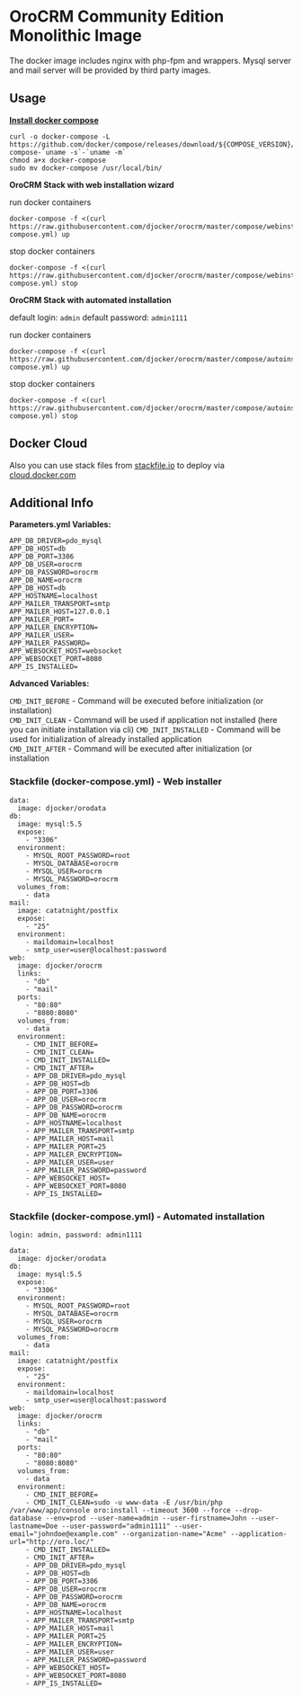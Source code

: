 # OroCRM Community Edition Monolithic Image
The docker image includes nginx with php-fpm and wrappers. Mysql server and mail server will be provided by third party images.

## Usage

**[Install docker compose](http://docs.docker.com/compose/install/)**

```
curl -o docker-compose -L https://github.com/docker/compose/releases/download/${COMPOSE_VERSION}/docker-compose-`uname -s`-`uname -m`
chmod a+x docker-compose
sudo mv docker-compose /usr/local/bin/
```

**OroCRM Stack with web installation wizard**

run docker containers
```
docker-compose -f <(curl https://raw.githubusercontent.com/djocker/orocrm/master/compose/webinstall/docker-compose.yml) up
```

stop docker containers

```
docker-compose -f <(curl https://raw.githubusercontent.com/djocker/orocrm/master/compose/webinstall/docker-compose.yml) stop
```

**OroCRM Stack with automated installation**

default login: `admin` default password: `admin1111`

run docker containers

```
docker-compose -f <(curl https://raw.githubusercontent.com/djocker/orocrm/master/compose/autoinstall/docker-compose.yml) up
```

stop docker containers

```
docker-compose -f <(curl https://raw.githubusercontent.com/djocker/orocrm/master/compose/autoinstall/docker-compose.yml) stop 
```

## Docker Cloud

Also you can use stack files from [stackfile.io](https://stackfiles.io/registry/56fc345c416a1001004d39cc) to deploy via [cloud.docker.com](https://cloud.docker.com)

## Additional Info

**Parameters.yml Variables:**

`APP_DB_DRIVER=pdo_mysql`  
`APP_DB_HOST=db`  
`APP_DB_PORT=3306`  
`APP_DB_USER=orocrm`  
`APP_DB_PASSWORD=orocrm`  
`APP_DB_NAME=orocrm`  
`APP_DB_HOST=db`  
`APP_HOSTNAME=localhost`  
`APP_MAILER_TRANSPORT=smtp`  
`APP_MAILER_HOST=127.0.0.1`  
`APP_MAILER_PORT=`  
`APP_MAILER_ENCRYPTION=`  
`APP_MAILER_USER=`  
`APP_MAILER_PASSWORD=`  
`APP_WEBSOCKET_HOST=websocket`  
`APP_WEBSOCKET_PORT=8080`  
`APP_IS_INSTALLED=`  

**Advanced Variables:**

`CMD_INIT_BEFORE` - Command will be executed before initialization (or installation)  
`CMD_INIT_CLEAN` - Command will be used if application not installed (here you can initiate installation via cli)
`CMD_INIT_INSTALLED` - Command will be used for initialization of already installed application  
`CMD_INIT_AFTER` - Command will be executed after initialization (or installation
  
### Stackfile (docker-compose.yml) - Web installer

```
data:
  image: djocker/orodata
db:
  image: mysql:5.5
  expose:
    - "3306"
  environment:
    - MYSQL_ROOT_PASSWORD=root
    - MYSQL_DATABASE=orocrm
    - MYSQL_USER=orocrm
    - MYSQL_PASSWORD=orocrm
  volumes_from:
    - data
mail:
  image: catatnight/postfix
  expose:
    - "25"
  environment:
    - maildomain=localhost
    - smtp_user=user@localhost:password
web:
  image: djocker/orocrm
  links:
    - "db"
    - "mail"
  ports:
    - "80:80"
    - "8080:8080"
  volumes_from:
    - data
  environment:
    - CMD_INIT_BEFORE=
    - CMD_INIT_CLEAN=
    - CMD_INIT_INSTALLED=
    - CMD_INIT_AFTER=
    - APP_DB_DRIVER=pdo_mysql
    - APP_DB_HOST=db
    - APP_DB_PORT=3306
    - APP_DB_USER=orocrm
    - APP_DB_PASSWORD=orocrm
    - APP_DB_NAME=orocrm
    - APP_HOSTNAME=localhost
    - APP_MAILER_TRANSPORT=smtp
    - APP_MAILER_HOST=mail
    - APP_MAILER_PORT=25
    - APP_MAILER_ENCRYPTION=
    - APP_MAILER_USER=user
    - APP_MAILER_PASSWORD=password
    - APP_WEBSOCKET_HOST=
    - APP_WEBSOCKET_PORT=8080
    - APP_IS_INSTALLED=
```

### Stackfile (docker-compose.yml) - Automated installation

`login: admin, password: admin1111`

```
data:
  image: djocker/orodata
db:
  image: mysql:5.5
  expose:
    - "3306"
  environment:
    - MYSQL_ROOT_PASSWORD=root
    - MYSQL_DATABASE=orocrm
    - MYSQL_USER=orocrm
    - MYSQL_PASSWORD=orocrm
  volumes_from:
    - data
mail:
  image: catatnight/postfix
  expose:
    - "25"
  environment:
    - maildomain=localhost
    - smtp_user=user@localhost:password
web:
  image: djocker/orocrm
  links:
    - "db"
    - "mail"
  ports:
    - "80:80"
    - "8080:8080"
  volumes_from:
    - data
  environment:
    - CMD_INIT_BEFORE=
    - CMD_INIT_CLEAN=sudo -u www-data -E /usr/bin/php /var/www/app/console oro:install --timeout 3600 --force --drop-database --env=prod --user-name=admin --user-firstname=John --user-lastname=Doe --user-password="admin1111" --user-email="johndoe@example.com" --organization-name="Acme" --application-url="http://oro.loc/"
    - CMD_INIT_INSTALLED=
    - CMD_INIT_AFTER=
    - APP_DB_DRIVER=pdo_mysql
    - APP_DB_HOST=db
    - APP_DB_PORT=3306
    - APP_DB_USER=orocrm
    - APP_DB_PASSWORD=orocrm
    - APP_DB_NAME=orocrm
    - APP_HOSTNAME=localhost
    - APP_MAILER_TRANSPORT=smtp
    - APP_MAILER_HOST=mail
    - APP_MAILER_PORT=25
    - APP_MAILER_ENCRYPTION=
    - APP_MAILER_USER=user
    - APP_MAILER_PASSWORD=password
    - APP_WEBSOCKET_HOST=
    - APP_WEBSOCKET_PORT=8080
    - APP_IS_INSTALLED=
```
